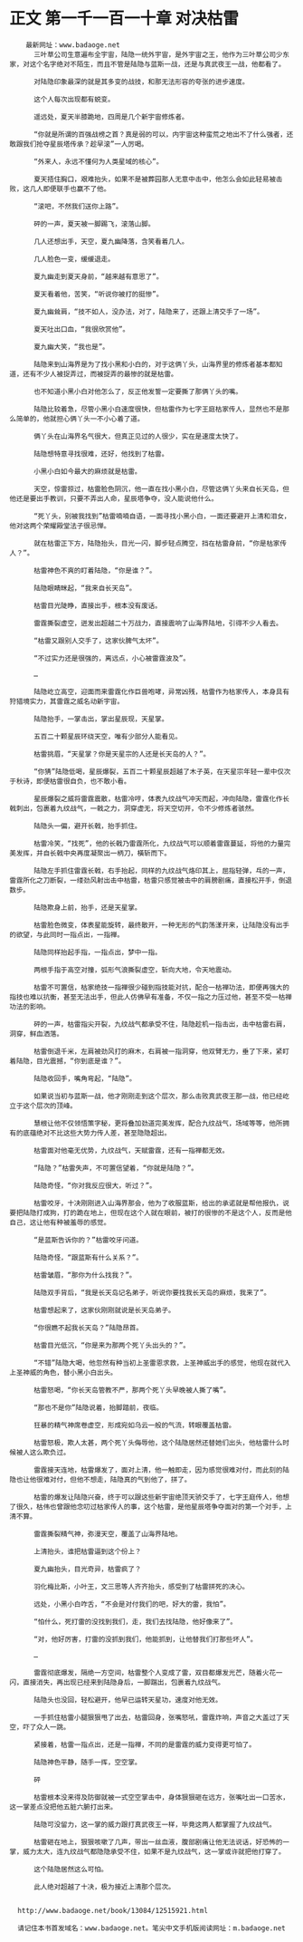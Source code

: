 # 正文 第一千一百一十章 对决枯雷
        最新网址：www.badaoge.net
          三叶草公司生意遍布全宇宙，陆隐一统外宇宙，是外宇宙之王，他作为三叶草公司少东家，对这个名字绝对不陌生，而且不管是陆隐与蓝斯一战，还是与真武夜王一战，他都看了。
      
          对陆隐印象最深的就是其多变的战技，和那无法形容的夸张的进步速度。
      
          这个人每次出现都有蜕变。
      
          遥远处，夏天半膝跪地，四周是几个新宇宙修炼者。
      
          “你就是所谓的百强战榜之首？真是弱的可以，内宇宙这种蛮荒之地出不了什么强者，还敢跟我们抢夺星辰塔传承？趁早滚”一人厉喝。
      
          “外来人，永远不懂何为人类星域的核心”。
      
          夏天捂住胸口，艰难抬头，如果不是被葬园那人无意中击中，他怎么会如此轻易被击败，这几人即便联手也赢不了他。
      
          “滚吧，不然我们送你上路”。
      
          砰的一声，夏天被一脚踢飞，滚落山脚。
      
          几人还想出手，天空，夏九幽降落，含笑看着几人。
      
          几人脸色一变，缓缓退走。
      
          夏九幽走到夏天身前，“越来越有意思了”。
      
          夏天看着他，苦笑，“听说你被打的挺惨”。
      
          夏九幽耸肩，“技不如人，没办法，对了，陆隐来了，还跟上清交手了一场”。
      
          夏天吐出口血，“我很欣赏他”。
      
          夏九幽大笑，“我也是”。
      
          陆隐来到山海界是为了找小黑和小白的，对于这俩丫头，山海界里的修炼者基本都知道，还有不少人被捉弄过，而被捉弄的最惨的就是枯雷。
      
          也不知道小黑小白对他怎么了，反正他发誓一定要撕了那俩丫头的嘴。
      
          陆隐比较着急，尽管小黑小白速度很快，但枯雷作为七字王庭枯家传人，显然也不是那么简单的，他就担心俩丫头一不小心着了道。
      
          俩丫头在山海界名气很大，但真正见过的人很少，实在是速度太快了。
      
          陆隐想特意寻找很难，还好，他找到了枯雷。
      
          小黑小白如今最大的麻烦就是枯雷。
      
          天空，惊雷掠过，枯雷脸色阴沉，他一直在找小黑小白，尽管这俩丫头来自长天岛，但他还是要出手教训，只要不弄出人命，星辰塔争夺，没人能说他什么。
      
          “死丫头，别被我找到”枯雷喃喃自语，一面寻找小黑小白，一面还要避开上清和泪女，他对这两个荣耀殿堂法子很忌惮。
      
          就在枯雷正下方，陆隐抬头，目光一闪，脚步轻点腾空，挡在枯雷身前，“你是枯家传人？”。
      
          枯雷神色不爽的盯着陆隐，“你是谁？”。
      
          陆隐眼睛眯起，“我来自长天岛”。
      
          枯雷目光陡睁，直接出手，根本没有废话。
      
          雷霆撕裂虚空，迸发出超越二十万战力，直接震响了山海界陆地，引得不少人看去。
      
          “枯雷又跟别人交手了，这家伙脾气太坏”。
      
          “不过实力还是很强的，离远点，小心被雷霆波及”。
      
          …
      
          陆隐屹立高空，迎面而来雷霆化作巨兽咆哮，异常凶残，枯雷作为枯家传人，本身具有狩猎境实力，其雷霆之威名动新宇宙。
      
          陆隐抬手，一掌击出，掌出星辰现，天星掌。
      
          五百二十颗星辰环绕天空，唯有少部分人能看见。
      
          枯雷挑眉，“天星掌？你是天星宗的人还是长天岛的人？”。
      
          “你猜”陆隐低喝，星辰爆裂，五百二十颗星辰超越了木子英，在天星宗年轻一辈中仅次于秋诗，即便枯雷很自负，也不敢小看。
      
          星辰爆裂之威将雷霆震散，枯雷冷哼，体表九纹战气冲天而起，冲向陆隐，雷霆化作长戟刺出，包裹着九纹战气，一戟之力，洞穿虚无，将天空切开，令不少修炼者骇然。
      
          陆隐头一偏，避开长戟，抬手抓住。
      
          枯雷冷笑，“找死”，他的长戟乃雷霆所化，九纹战气可以顺着雷霆蔓延，将他的力量完美发挥，并自长戟中央再度凝聚出一柄刀，橫斩而下。
      
          陆隐左手抓住雷霆长戟，右手抬起，同样的九纹战气烙印其上，屈指轻弹，乓的一声，雷霆所化之刀断裂，一缕劲风射出击中枯雷，枯雷只感觉被击中的肩膀剧痛，直接松开手，倒退数步。
      
          陆隐欺身上前，抬手，还是天星掌。
      
          枯雷脸色微变，体表星能旋转，最终散开，一种无形的气韵荡漾开来，让陆隐没有出手的欲望，与此同时一指点出，一指禅。
      
          陆隐同样抬起手指，一指点出，梦中一指。
      
          两根手指于高空对撞，弧形气浪撕裂虚空，斩向大地，令天地震动。
      
          枯雷不可置信，枯家绝技一指禅很少碰到指技能对抗，配合一枯禅功法，即便再强大的指技也难以抗衡，甚至无法出手，但此人仿佛早有准备，不仅一指之力压过他，甚至不受一枯禅功法的影响。
      
          砰的一声，枯雷指尖开裂，九纹战气都承受不住，陆隐趁机一指击出，击中枯雷右肩，洞穿，鲜血洒落。
      
          枯雷倒退千米，左肩被劲风打的麻木，右肩被一指洞穿，他双臂无力，垂了下来，紧盯着陆隐，目光震撼，“你到底是谁？”。
      
          陆隐收回手，嘴角弯起，“陆隐”。
      
          如果说当初与蓝斯一战，他才刚刚走到这个层次，那么击败真武夜王那一战，他已经屹立于这个层次的顶峰。
      
          慧根让他不仅领悟策字秘，更将叠加劲道完美发挥，配合九纹战气，场域等等，他所拥有的底蕴绝对不比这些大势力传人差，甚至隐隐超出。
      
          枯雷面对他毫无优势，九纹战气，天赋雷霆，还有一指禅都无效。
      
          “陆隐？”枯雷失声，不可置信望着，“你就是陆隐？”。
      
          陆隐奇怪，“你对我反应很大，听过？”。
      
          枯雷咬牙，十决刚刚进入山海界那会，他为了收服蓝斯，给出的承诺就是帮他报仇，说要把陆隐打成狗，打的跪在地上，但现在这个人就在眼前，被打的很惨的不是这个人，反而是他自己，这让他有种被羞辱的感觉。
      
          “是蓝斯告诉你的？”枯雷咬牙问道。
      
          陆隐奇怪，“跟蓝斯有什么关系？”。
      
          枯雷皱眉，“那你为什么找我？”。
      
          陆隐双手背后，“我是长天岛记名弟子，听说你要找我长天岛的麻烦，我来了”。
      
          枯雷想起来了，这家伙刚刚就说是长天岛弟子。
      
          “你很瞧不起我长天岛？”陆隐昂首。
      
          枯雷目光低沉，“你是来为那两个死丫头出头的？”。
      
          “不错”陆隐大喝，他忽然有种当初上圣雷恩求救，上圣神威出手的感觉，他现在就代入上圣神威的角色，替小黑小白出头。
      
          枯雷怒喝，“你长天岛管教不严，那两个死丫头早晚被人撕了嘴”。
      
          “那也不是你”陆隐说着，抬脚踏前，夜临。
      
          狂暴的精气神席卷虚空，形成宛如乌云一般的气流，转眼覆盖枯雷。
      
          枯雷怒极，欺人太甚，两个死丫头侮辱他，这个陆隐居然还替她们出头，他枯雷什么时候被人这么欺负过。
      
          雷霆接天连地，枯雷爆发了，面对上清，他一触即走，因为感觉很难对付，而此刻的陆隐也让他很难对付，但他不想走，陆隐真的气到他了，拼了。
      
          枯雷的爆发让陆隐兴奋，终于可以跟这些新宇宙绝顶天骄交手了，七字王庭传人，他想了很久，枯伟也曾跟他念叨过枯家传人的事，这个枯雷，是他星辰塔争夺面对的第一个对手，上清不算。
      
          雷霆撕裂精气神，弥漫天空，覆盖了山海界陆地。
      
          上清抬头，谁把枯雷逼到这个份上？
      
          夏九幽抬头，目光奇异，枯雷疯了？
      
          羽化梅比斯，小叶王，文三思等人齐齐抬头，感受到了枯雷拼死的决心。
      
          远处，小黑小白咋舌，“不会是对付我们的吧，好大的雷，我怕”。
      
          “怕什么，死打雷的没找到我们，走，我们去找陆隐，他好像来了”。
      
          “对，他好厉害，打雷的没抓到我们，他能抓到，让他替我们打那些坏人”。
      
          …
      
          雷霆彻底爆发，隔绝一方空间，枯雷整个人变成了雷，双目都爆发光芒，随着火花一闪，直接消失，再出现已经来到陆隐身后，一脚踹出，包裹着九纹战气。
      
          陆隐头也没回，轻松避开，他早已运转天星功，速度对他无效。
      
          一手抓住枯雷小腿狠狠甩了出去，枯雷回身，张嘴怒吼，雷霆炸响，声音之大盖过了天空，吓了众人一跳。
      
          紧接着，枯雷一指点出，还是一指禅，不同的是雷霆的威力变得更可怕了。
      
          陆隐神色平静，随手一挥，空空掌。
      
          砰
      
          枯雷根本没来得及防御就被一式空空掌击中，身体狠狠砸在远方，张嘴吐出一口苦水，这一掌差点没把他五脏六腑打出来。
      
          陆隐可没留力，这一掌的威力跟打真武夜王一样，毕竟这两人都掌握了九纹战气。
      
          枯雷砸在地上，狠狠咳嗽了几声，带出一丝血液，腹部剧痛让他无法说话，好恐怖的一掌，威力太大，连九纹战气都隐隐承受不住，如果不是九纹战气，这一掌或许就把他打穿了。
      
          这个陆隐居然这么可怕。
      
          此人绝对超越了十决，极为接近上清那个层次。
      
      
      http://www.badaoge.net/book/13084/12515921.html
      
      请记住本书首发域名：www.badaoge.net。笔尖中文手机版阅读网址：m.badaoge.net